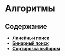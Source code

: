 # Алгоритмы

## Содержание

- [**Линейный поиск**](./linearSearch.js)
- [**Бинарный поиск**](./binarySearch.js)
- [**Сортировка выбором**](./selectionSort.js)
